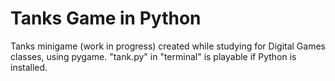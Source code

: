# Tanks Game in Python

Tanks minigame (work in progress) created while studying for Digital Games classes, using pygame.
"tank.py" in "terminal" is playable if Python is installed.
